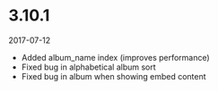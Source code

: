 # 3.10.1

2017-07-12

- Added album_name index (improves performance)
- Fixed bug in alphabetical album sort
- Fixed bug in album when showing embed content
